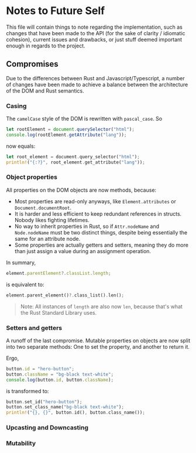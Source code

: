 # Notes to Future Self

This file will contain things to note regarding the implementation, such as changes that have been made to the API (for the sake of clarity / idiomatic cohesion), current issues and drawbacks, or just stuff deemed important enough in regards to the project.

## Compromises

Due to the differences between Rust and Javascript/Typescript, a number of changes have been made to achieve a balance between the architecture of the DOM and Rust semantics.

### Casing

The `camelCase` style of the DOM is rewritten with `pascal_case`. So

```js
let rootElement = document.querySelector("html");
console.log(rootElement.getAttribute("lang"));
```

now equals:

```rust
let root_element = document.query_selector("html");
println!("{:?}", root_element.get_attribute("lang"));
```

### Object properties

All properties on the DOM objects are now methods, because:

-  Most properties are read-only anyways, like `Element.attributes` or `Document.documentRoot`.
-  It is harder and less efficient to keep redundant references in structs. Nobody likes fighting lifetimes.
-  No way to inherit properties in Rust, so if `Attr.nodeName` and `Node.nodeName` must be two distinct things, despite being essentially the same for an attribute node.
-  Some properties are actually getters and setters, meaning they do more than just assign a value during an assignment operation.

In summary,

```js
element.parentElement?.classList.length;
```

is equivalent to:

```rust
element.parent_element()?.class_list().len();
```

> Note: All instances of `length` are also now `len`, because that's what the Rust Standard Library uses.

### Setters and getters

A runoff of the last compromise. Mutable properties on objects are now split into two separate methods: One to set the property, and another to return it.

Ergo,

```js
button.id = "hero-button";
button.className = "bg-black text-white";
console.log(button.id, button.className);
```

is transformed to:

```rust
button.set_id("hero-button");
button.set_class_name("bg-black text-white");
println!("{}, {}", button.id(), button.class_name());
```

### Upcasting and Downcasting

### Mutability
